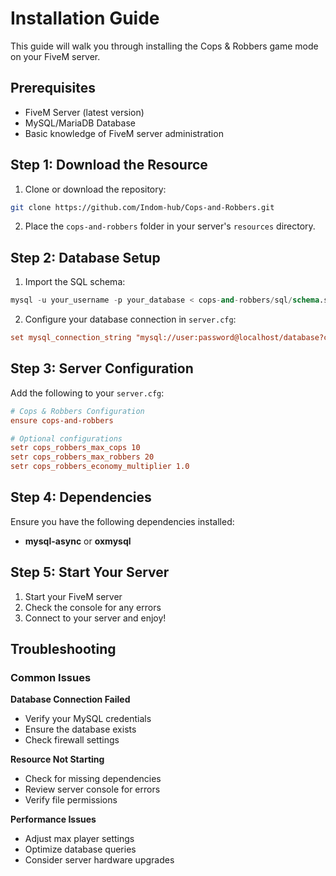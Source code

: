 # Installation Guide

This guide will walk you through installing the Cops & Robbers game mode on your FiveM server.

## Prerequisites

- FiveM Server (latest version)
- MySQL/MariaDB Database
- Basic knowledge of FiveM server administration

## Step 1: Download the Resource

1. Clone or download the repository:
```bash
git clone https://github.com/Indom-hub/Cops-and-Robbers.git
```

2. Place the `cops-and-robbers` folder in your server's `resources` directory.

## Step 2: Database Setup

1. Import the SQL schema:
```sql
mysql -u your_username -p your_database < cops-and-robbers/sql/schema.sql
```

2. Configure your database connection in `server.cfg`:
```cfg
set mysql_connection_string "mysql://user:password@localhost/database?charset=utf8mb4"
```

## Step 3: Server Configuration

Add the following to your `server.cfg`:

```cfg
# Cops & Robbers Configuration
ensure cops-and-robbers

# Optional configurations
setr cops_robbers_max_cops 10
setr cops_robbers_max_robbers 20
setr cops_robbers_economy_multiplier 1.0
```

## Step 4: Dependencies

Ensure you have the following dependencies installed:
- **mysql-async** or **oxmysql**

## Step 5: Start Your Server

1. Start your FiveM server
2. Check the console for any errors
3. Connect to your server and enjoy!

## Troubleshooting

### Common Issues

**Database Connection Failed**
- Verify your MySQL credentials
- Ensure the database exists
- Check firewall settings

**Resource Not Starting**
- Check for missing dependencies
- Review server console for errors
- Verify file permissions

**Performance Issues**
- Adjust max player settings
- Optimize database queries
- Consider server hardware upgrades